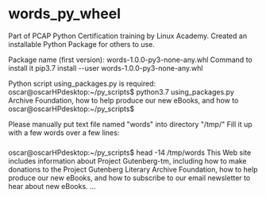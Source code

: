 # words_py_wheel
Part of PCAP Python Certification training by Linux Academy. Created an installable Python Package for others to use.

Package name (first version): words-1.0.0-py3-none-any.whl
Command to install it
pip3.7 install --user words-1.0.0-py3-none-any.whl

Python script using_packages.py is required:
oscar@oscarHPdesktop:~/py_scripts$ python3.7 using_packages.py
Archive Foundation, how to help produce our new eBooks, and how to
oscar@oscarHPdesktop:~/py_scripts$ 

Please manually put text file named "words" into directory "/tmp/"
Fill it up with a few words over a few lines:

###
oscar@oscarHPdesktop:~/py_scripts$ head -14 /tmp/words
This Web site includes information about Project Gutenberg-tm,
including how to make donations to the Project Gutenberg Literary
Archive Foundation, how to help produce our new eBooks, and how to
subscribe to our email newsletter to hear about new eBooks.
...
###



